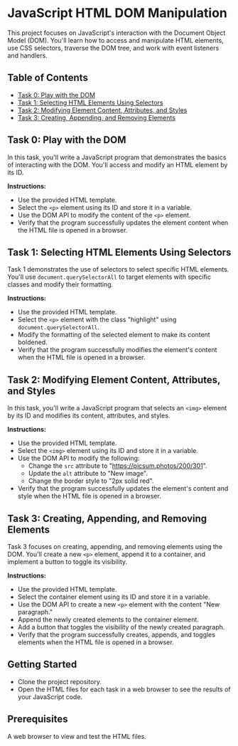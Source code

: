 # JavaScript HTML DOM Manipulation

This project focuses on JavaScript's interaction with the Document Object Model (DOM). You'll learn how to access and manipulate HTML elements, use CSS selectors, traverse the DOM tree, and work with event listeners and handlers.

## Table of Contents

- [Task 0: Play with the DOM](#task-0-play-with-the-dom)
- [Task 1: Selecting HTML Elements Using Selectors](#task-1-selecting-html-elements-using-selectors)
- [Task 2: Modifying Element Content, Attributes, and Styles](#task-2-modifying-element-content-attributes-and-styles)
- [Task 3: Creating, Appending, and Removing Elements](#task-3-creating-appending-and-removing-elements)

## Task 0: Play with the DOM

In this task, you'll write a JavaScript program that demonstrates the basics of interacting with the DOM. You'll access and modify an HTML element by its ID.

**Instructions:**

- Use the provided HTML template.
- Select the `<p>` element using its ID and store it in a variable.
- Use the DOM API to modify the content of the `<p>` element.
- Verify that the program successfully updates the element content when the HTML file is opened in a browser.

## Task 1: Selecting HTML Elements Using Selectors

Task 1 demonstrates the use of selectors to select specific HTML elements. You'll use `document.querySelectorAll` to target elements with specific classes and modify their formatting.

**Instructions:**

- Use the provided HTML template.
- Select the `<p>` element with the class "highlight" using `document.querySelectorAll`.
- Modify the formatting of the selected element to make its content boldened.
- Verify that the program successfully modifies the element's content when the HTML file is opened in a browser.

## Task 2: Modifying Element Content, Attributes, and Styles

In this task, you'll write a JavaScript program that selects an `<img>` element by its ID and modifies its content, attributes, and styles.

**Instructions:**

- Use the provided HTML template.
- Select the `<img>` element using its ID and store it in a variable.
- Use the DOM API to modify the following:
  - Change the `src` attribute to "https://picsum.photos/200/301".
  - Update the `alt` attribute to "New image".
  - Change the border style to "2px solid red".
- Verify that the program successfully updates the element's content and style when the HTML file is opened in a browser.

## Task 3: Creating, Appending, and Removing Elements

Task 3 focuses on creating, appending, and removing elements using the DOM. You'll create a new `<p>` element, append it to a container, and implement a button to toggle its visibility.

**Instructions:**

- Use the provided HTML template.
- Select the container element using its ID and store it in a variable.
- Use the DOM API to create a new `<p>` element with the content "New paragraph."
- Append the newly created elements to the container element.
- Add a button that toggles the visibility of the newly created paragraph.
- Verify that the program successfully creates, appends, and toggles elements when the HTML file is opened in a browser.

## Getting Started

- Clone the project repository.
- Open the HTML files for each task in a web browser to see the results of your JavaScript code.

## Prerequisites

A web browser to view and test the HTML files.